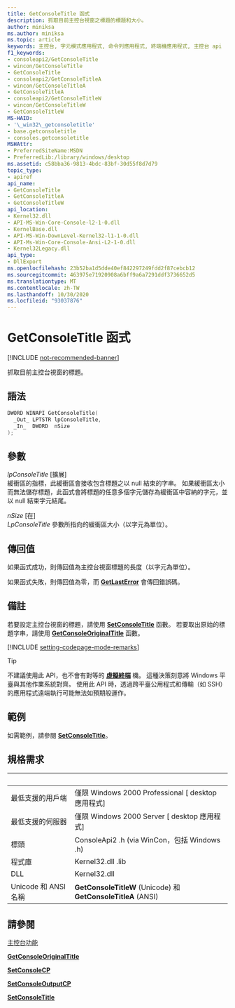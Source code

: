 ```yaml
---
title: GetConsoleTitle 函式
description: 抓取目前主控台視窗之標題的標題和大小。
author: miniksa
ms.author: miniksa
ms.topic: article
keywords: 主控台, 字元模式應用程式, 命令列應用程式, 終端機應用程式, 主控台 api
f1_keywords:
- consoleapi2/GetConsoleTitle
- wincon/GetConsoleTitle
- GetConsoleTitle
- consoleapi2/GetConsoleTitleA
- wincon/GetConsoleTitleA
- GetConsoleTitleA
- consoleapi2/GetConsoleTitleW
- wincon/GetConsoleTitleW
- GetConsoleTitleW
MS-HAID:
- '\_win32\_getconsoletitle'
- base.getconsoletitle
- consoles.getconsoletitle
MSHAttr:
- PreferredSiteName:MSDN
- PreferredLib:/library/windows/desktop
ms.assetid: c58bba36-9813-4bdc-83bf-30d55f8d7d79
topic_type:
- apiref
api_name:
- GetConsoleTitle
- GetConsoleTitleA
- GetConsoleTitleW
api_location:
- Kernel32.dll
- API-MS-Win-Core-Console-l2-1-0.dll
- KernelBase.dll
- API-MS-Win-DownLevel-Kernel32-l1-1-0.dll
- API-Ms-Win-Core-Console-Ansi-L2-1-0.dll
- Kernel32Legacy.dll
api_type:
- DllExport
ms.openlocfilehash: 23b52ba1d5dde40ef842297249fdd2f87cebcb12
ms.sourcegitcommit: 463975e71920908a6bff9a6a7291ddf3736652d5
ms.translationtype: MT
ms.contentlocale: zh-TW
ms.lasthandoff: 10/30/2020
ms.locfileid: "93037876"
---
```

# <a name="getconsoletitle-function"></a>GetConsoleTitle 函式

[!INCLUDE [not-recommended-banner](./includes/not-recommended-banner.md)]

抓取目前主控台視窗的標題。

## <a name="syntax"></a>語法

```C
DWORD WINAPI GetConsoleTitle(
  _Out_ LPTSTR lpConsoleTitle,
  _In_  DWORD  nSize
);
```

## <a name="parameters"></a>參數

*lpConsoleTitle* \[擴展\]  
緩衝區的指標，此緩衝區會接收包含標題之以 null 結束的字串。 如果緩衝區太小而無法儲存標題，此函式會將標題的任意多個字元儲存為緩衝區中容納的字元，並以 null 結束字元結尾。

*nSize* \[在\]  
*LpConsoleTitle* 參數所指向的緩衝區大小（以字元為單位）。

## <a name="return-value"></a>傳回值

如果函式成功，則傳回值為主控台視窗標題的長度（以字元為單位）。

如果函式失敗，則傳回值為零，而 [**GetLastError**](https://msdn.microsoft.com/library/windows/desktop/ms679360) 會傳回錯誤碼。

## <a name="remarks"></a>備註

若要設定主控台視窗的標題，請使用 [**SetConsoleTitle**](setconsoletitle.md) 函數。 若要取出原始的標題字串，請使用 [**GetConsoleOriginalTitle**](getconsoleoriginaltitle.md) 函數。

[!INCLUDE [setting-codepage-mode-remarks](./includes/setting-codepage-mode-remarks.md)]

> [!TIP]
> 不建議使用此 API，也不會有對等的 **[虛擬終端](console-virtual-terminal-sequences.md)** 機。 這種決策刻意將 Windows 平臺與其他作業系統對齊。 使用此 API 時，透過跨平臺公用程式和傳輸（如 SSH）的應用程式遠端執行可能無法如預期般運作。

## <a name="examples"></a>範例

如需範例，請參閱 [**SetConsoleTitle**](setconsoletitle.md)。

## <a name="requirements"></a>規格需求

| &nbsp; | &nbsp; |
|-|-|
| 最低支援的用戶端 | 僅限 Windows 2000 Professional \[ desktop 應用程式\] |
| 最低支援的伺服器 | 僅限 Windows 2000 Server \[ desktop 應用程式\] |
| 標頭 | ConsoleApi2 .h (via WinCon，包括 Windows .h)  |
| 程式庫 | Kernel32.dll .lib |
| DLL | Kernel32.dll |
| Unicode 和 ANSI 名稱 | **GetConsoleTitleW** (Unicode) 和 **GetConsoleTitleA** (ANSI)  |

## <a name="see-also"></a>請參閱

[主控台功能](console-functions.md)

[**GetConsoleOriginalTitle**](getconsoleoriginaltitle.md)

[**SetConsoleCP**](setconsolecp.md)

[**SetConsoleOutputCP**](setconsoleoutputcp.md)

[**SetConsoleTitle**](setconsoletitle.md)
